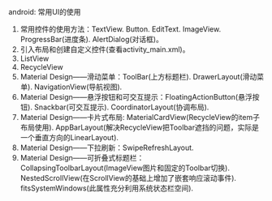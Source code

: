 android: 常用UI的使用
1. 常用控件的使用方法：TextView. Button. EditText. ImageView. ProgressBar(进度条). AlertDialog(对话框)。
2. 引入布局和创建自定义控件(查看activity_main.xml)。
3. ListView
4. RecycleView
5. Material Design——滑动菜单：ToolBar(上方标题栏). DrawerLayout(滑动菜单). NavigationView(导航视图).
6. Material Design——悬浮按钮和可交互提示：FloatingActionButton(悬浮按钮). Snackbar(可交互提示). CoordinatorLayout(协调布局).
7. Material Design——卡片式布局: MaterialCardView(RecycleView的item子布局使用).
                               AppBarLayout(解决RecycleView把Toolbar遮挡的问题，实际是一个垂直方向的LinearLayout).
8. Material Design——下拉刷新：SwipeRefreshLayout.
9. Material Design——可折叠式标题栏：CollapsingToolbarLayout(ImageView图片和固定的Toolbar切换).
                                  NestedScrollView(在ScrollView的基础上增加了嵌套响应滚动事件).
                                  fitsSystemWindows(此属性充分利用系统状态栏空间).
